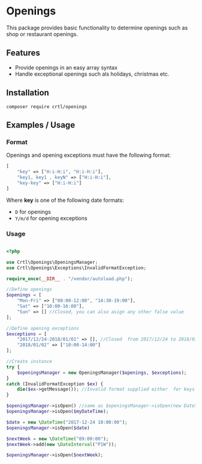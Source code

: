 # Openings

This package provides basic functionality to determine openings such as shop or restaurant openings.

## Features

- Provide openings in an easy array syntax
- Handle exceptional openings such als holidays, christmas etc.

## Installation

```
composer require crtl/openings
```

## Examples / Usage

### Format

Openings and opening exceptions must have the following format:

```php
[
    "key" => ["H:i-H:i", "H:i-H:i"],
    "key1, key1 , keyN" => ["H:i-H:i"],
    "key-key" => ["H:i-H:i"]
]
```

Where **key** is one of the following date formats:

- `D` for openings
- `Y/m/d` for opening exceptions

### Usage

```php

<?php

use Crtl\Openings\OpeningsManager;
use Crtl\Openings\Exceptions\InvalidFormatException;

require_once(__DIR__ . "/vendor/autoload.php");

//Define openings
$openings = [
    "Mon-Fri" => ["08:00-12:00", "14:30-19:00"],
    "Sat" => ["10:00-16:00"],
    "Sun" => [] //Closed, you can also asign any other false value
];

//Define opening exceptions
$exceptions = [
    "2017/12/24-2018/01/01" => [], //Closed  from 2017/12/24 to 2018/01/01
    "2018/01/02" => ["10:00-14:00"]
];

//Create instance
try {
    $openingsManager = new OpeningsManager($openings, $exceptions);
}
catch (InvalidFormatException $ex) {
    die($ex->getMessage()); //Invalid format supplied either  for keys or values
}

$openingsManager->isOpen() //same as $openingsManager->isOpen(new DateTime());
$openingsManager->isOpen($myDateTime);

$date = new \DateTime("2017-12-24 10:00:00");
$openingsManager->isOpen($date) 

$nextWeek = new \DateTime("09:00:00");
$nextWeek->add(new \DateInterval("P1W"));

$openingsManager->isOpen($nextWeek);

```